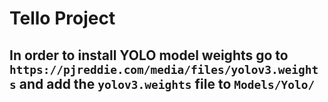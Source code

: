 # Tello Project

## In order to install YOLO model weights go to `https://pjreddie.com/media/files/yolov3.weights` and add the `yolov3.weights` file to `Models/Yolo/`
